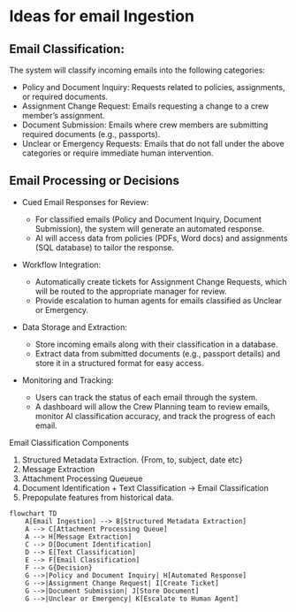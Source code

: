 # Ideas for email Ingestion

## Email Classification:
The system will classify incoming emails into the following categories:
 - Policy and Document Inquiry: Requests related to policies, assignments, or required documents.
 - Assignment Change Request: Emails requesting a change to a crew member’s assignment.
 - Document Submission: Emails where crew members are submitting required documents (e.g., passports).
 - Unclear or Emergency Requests: Emails that do not fall under the above categories or require immediate human intervention.

## Email Processing or Decisions
 - Cued Email Responses for Review:
   - For classified emails (Policy and Document Inquiry, Document Submission), the system will generate an automated response.
   - AI will access data from policies (PDFs, Word docs) and assignments (SQL database) to tailor the response.

 - Workflow Integration:
   - Automatically create tickets for Assignment Change Requests, which will be routed to the appropriate manager for review.
   - Provide escalation to human agents for emails classified as Unclear or Emergency.
 - Data Storage and Extraction:
   - Store incoming emails along with their classification in a database.
   - Extract data from submitted documents (e.g., passport details) and store it in a structured format for easy access.
 - Monitoring and Tracking:
   - Users can track the status of each email through the system.
   - A dashboard will allow the Crew Planning team to review emails, monitor AI classification accuracy, and track the progress of each email.


Email Classification Components
 1. Structured Metadata Extraction. {From, to, subject, date etc}
 2. Message Extraction
 3. Attachment Processing Queueue
 4. Document Identification + Text Classification -> Email Classification
 5. Prepopulate features from historical data.

```mermaid
flowchart TD
    A[Email Ingestion] --> B[Structured Metadata Extraction]
    A --> C[Attachment Processing Queue]
    A --> H[Message Extraction]
    C --> D[Document Identification]
    D --> E[Text Classification]
    E --> F[Email Classification]
    F --> G{Decision}
    G -->|Policy and Document Inquiry| H[Automated Response]
    G -->|Assignment Change Request| I[Create Ticket]
    G -->|Document Submission| J[Store Document]
    G -->|Unclear or Emergency| K[Escalate to Human Agent]

```